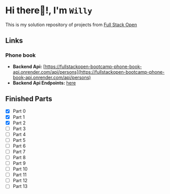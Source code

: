 # Hi there👋!, I'm `Willy`

This is my solution repository of projects from [Full Stack Open](https://fullstackopen.com/)

## Links

### Phone book

- __Backend Api:__ [https://fullstackopen-bootcamp-phone-book-api.onrender.com/api/persons](https://fullstackopen-bootcamp-phone-book-api.onrender.com/api/persons)
- __Backend Api Endpoints:__ [here](part3/phone-book-api/phone-book-api.rest)

## Finished Parts

- [x] Part 0
- [x] Part 1
- [x] Part 2
- [ ] Part 3
- [ ] Part 4
- [ ] Part 5
- [ ] Part 6
- [ ] Part 7
- [ ] Part 8
- [ ] Part 9
- [ ] Part 10
- [ ] Part 11
- [ ] Part 12
- [ ] Part 13
